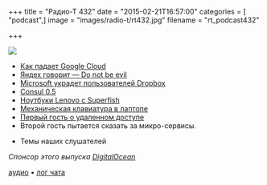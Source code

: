 +++
title = "Радио-Т 432"
date = "2015-02-21T16:57:00"
categories = [ "podcast",]
image = "images/radio-t/rt432.jpg"
filename = "rt_podcast432"

+++

![](https://radio-t.com/images/radio-t/rt432.jpg)

* [Как падает Google Cloud](https://status.cloud.google.com/incident/compute/15045)
* [Яндех говорит — Do not be evil](http://habrahabr.ru/post/250887/)
* [Microsoft украдет пользователей Dropbox](http://www.slashgear.com/microsoft-baits-dropbox-users-with-100-gb-onedrive-space-20369811/)
* [Consul 0.5](http://prsm.tc/gltq6Z)
* [Ноутбуки Lenovo с Superfish ](http://habrahabr.ru/post/251069/)
* [Механическая клавиатура в лаптопе](http://prsm.tc/oS251x)
* [Первый гость о удаленном доступе](http://www.parallels.com/products/access/features/)
* Второй гость пытается сказать за микро-сервисы.
- Темы наших слушателей

_Спонсор этого выпуска [DigitalOcean](https://do.co/radiot)_

[аудио](https://cdn.radio-t.com/rt_podcast432.mp3) • [лог чата](http://chat.radio-t.com/logs/radio-t-432.html)
<audio src="https://cdn.radio-t.com/rt_podcast432.mp3" preload="none"></audio>
